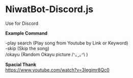 # NiwatBot-Discord.js
 Use for Discord 
 
 **Example Command** <br>
 
 -play search (Play song from Youtube by Link or Keyword)<br>
 -skip (Skip the song)<br>
 /okayu (Random Okayu picture /ᐠ｡ꞈ｡ᐟ\ )<br>
 
 **Spacial Thank**<br>
 https://www.youtube.com/watch?v=3Iegimr8Qc0
 
